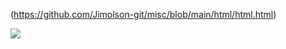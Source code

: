 (https://github.com/Jimolson-git/misc/blob/main/html/html.html)

<a href="https://www.linkedin.com/in/jim-olson456/"> <img src="https://img.shields.io/badge/LinkedIn-0077B5?style=for-the-badge&logo=linkedin&logoColor=white" /> </a>

<!--
**Jimolson-git/Jimolson-git** is a ✨ _special_ ✨ repository because its `README.md` (this file) appears on your GitHub profile.

Here are some ideas to get you started:

- 🔭 I’m currently working on ...
- 🌱 I’m currently learning ...
- 👯 I’m looking to collaborate on ...
- 🤔 I’m looking for help with ...
- 💬 Ask me about ...
- 📫 How to reach me: ...
- 😄 Pronouns: ...
- ⚡ Fun fact: ...
-->
